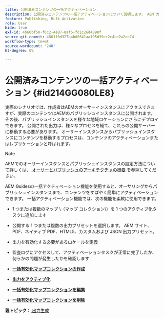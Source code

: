 ```yaml
---
title: 公開済みコンテンツの一括アクティベーション
description: 公開済みコンテンツの一括アクティベーションについて説明します。 AEM ガイドの一括アクティベーション機能のメリットについて説明します。
feature: Publishing, Bulk Activation
role: User
hide: true
exl-id: 4b60bf50-f6c2-4e87-8af6-fd1c26d4898f
source-git-commit: 4801f0d327b4bd0641aa195d39ec2c4be2a2ce74
workflow-type: tm+mt
source-wordcount: '240'
ht-degree: 0%

---
```


# 公開済みコンテンツの一括アクティベーション {#id214GG080LE8}

実際のシナリオでは、作成者はAEMのオーサーインスタンスにアクセスできますが、実際のコンテンツはAEMのパブリッシュインスタンスに公開されます。 その後、パブリッシュインスタンスを様々な地域ロケーションにさらにデプロイできます。 公開された出力は、様々なプロセスを経て、これらの公開サーバーに移動する必要があります。 オーサーインスタンスからパブリッシュインスタンスにコンテンツを移動するプロセスは、コンテンツのアクティベーションまたはレプリケーションと呼ばれます。

>[!NOTE]
>
> AEMでのオーサーインスタンスとパブリッシュインスタンスの設定方法について詳しくは、[ オーサーとパブリッシュのアーキテクチャの概要 ](https://experienceleague.adobe.com/docs/experience-manager-screens/user-guide/administering/author-publish/author-publish-architecture-overview.html?lang=ja#prerequisites) を参照してください。

AEM Guidesの一括アクティベーション機能を使用すると、オーサリングからパブリッシュインスタンスまで、コンテンツをすばやく簡単にアクティベーションできます。 一括アクティベーション機能では、次の機能を柔軟に使用できます。

- 1 つまたは複数のマップ \（マップ コレクション\）を 1 つのアクティブ化タスクに追加します

- 公開する 1 つまたは複数の出力プリセットを選択します。 AEM サイト、PDF、ネイティブ PDF、HTML5、カスタムおよび
JSON 出力プリセット。


- 出力を有効化する必要があるロケールを定義

- 監査ログにアクセスして、アクティベーションタスクが正常に完了したか、何らかの問題が発生したかを確認します


- **[一括有効化マップコレクションの作成](conf-bulk-activation-create-map-collection.md)**

- **[出力をアクティブ化](conf-bulk-activation-publish-map-collection.md)**

- **[一括有効化マップコレクションを編集](conf-bulk-activation-edit-map-collection.md)**

- **[一括有効化マップコレクションを削除](conf-bulk-activation-delete-map-collection.md)**


**親トピック：**&#x200B;[ 出力生成 ](generate-output.md)
